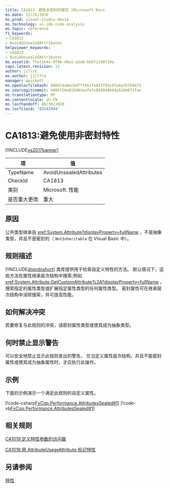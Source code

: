 ```yaml
---
title: CA1813：避免未密封的属性 |Microsoft Docs
ms.date: 11/15/2016
ms.prod: visual-studio-dev14
ms.technology: vs-ide-code-analysis
ms.topic: reference
f1_keywords:
- CA1813
- AvoidUnsealedAttributes
helpviewer_keywords:
- CA1813
- AvoidUnsealedAttributes
ms.assetid: f5e31b4c-9f8b-49e1-a2a8-bb5f1140729a
caps.latest.revision: 15
author: jillre
ms.author: jillfra
manager: wpickett
ms.openlocfilehash: 8d86f4a9ecbdfff451fed21f93c0fe6a7679d471
ms.sourcegitcommit: b885f26e015d03eafe7c885040644a52bb071fae
ms.translationtype: MT
ms.contentlocale: zh-CN
ms.lasthandoff: 06/30/2020
ms.locfileid: "85543944"
---
```

# <a name="ca1813-avoid-unsealed-attributes"></a>CA1813:避免使用非密封特性
[!INCLUDE[vs2017banner](../includes/vs2017banner.md)]

|项|值|
|-|-|
|TypeName|AvoidUnsealedAttributes|
|CheckId|CA1813|
|类别|Microsoft. 性能|
|是否重大更改|重大|

## <a name="cause"></a>原因
 公共类型继承自 <xref:System.Attribute?displayProperty=fullName> ，不是抽象类型，并且不是密封的（ `NotInheritable` 在 Visual Basic 中）。

## <a name="rule-description"></a>规则描述
 [!INCLUDE[dnprdnshort](../includes/dnprdnshort-md.md)] 类库提供用于检索自定义特性的方法。 默认情况下，这些方法在属性继承层次结构中搜索;例如 <xref:System.Attribute.GetCustomAttribute%2A?displayProperty=fullName> ，搜索指定的属性类型或扩展指定属性类型的任何属性类型。 密封属性可在继承层次结构中消除搜索，并可提高性能。

## <a name="how-to-fix-violations"></a>如何解决冲突
 若要修复与此规则的冲突，请密封属性类型或使其成为抽象类型。

## <a name="when-to-suppress-warnings"></a>何时禁止显示警告
 可以安全地禁止显示此规则发出的警告。 仅当定义属性层次结构，并且不能密封属性或使其成为抽象属性时，才应执行此操作。

## <a name="example"></a>示例
 下面的示例演示一个满足此规则的自定义属性。

 [!code-csharp[FxCop.Performance.AttributesSealed#1](../snippets/csharp/VS_Snippets_CodeAnalysis/FxCop.Performance.AttributesSealed/cs/FxCop.Performance.AttributesSealed.cs#1)]
 [!code-vb[FxCop.Performance.AttributesSealed#1](../snippets/visualbasic/VS_Snippets_CodeAnalysis/FxCop.Performance.AttributesSealed/vb/FxCop.Performance.AttributesSealed.vb#1)]

## <a name="related-rules"></a>相关规则
 [CA1019:定义特性参数的访问器](../code-quality/ca1019-define-accessors-for-attribute-arguments.md)

 [CA1018:用 AttributeUsageAttribute 标记特性](../code-quality/ca1018-mark-attributes-with-attributeusageattribute.md)

## <a name="see-also"></a>另请参阅
 [特性](https://msdn.microsoft.com/library/ee0038ef-b247-4747-a650-3c5c5cd58d8b)
